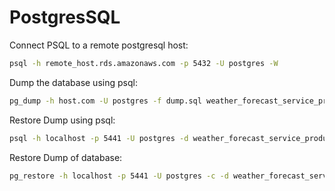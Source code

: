 # PostgresSQL

Connect PSQL to a remote postgresql host: 
```bash
psql -h remote_host.rds.amazonaws.com -p 5432 -U postgres -W
```

Dump the database using psql:

```bash
pg_dump -h host.com -U postgres -f dump.sql weather_forecast_service_production
```

Restore Dump using psql:

```bash
psql -h localhost -p 5441 -U postgres -d weather_forecast_service_production -f dump.sql
```

Restore Dump of database:

```bash
pg_restore -h localhost -p 5441 -U postgres -c -d weather_forecast_service_production dump.sql
```